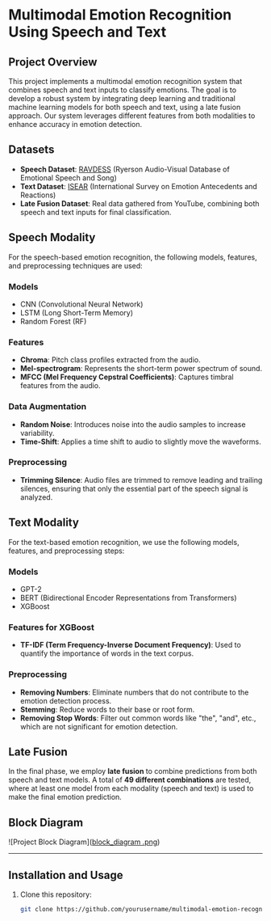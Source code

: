 # Multimodal Emotion Recognition Using Speech and Text

## Project Overview
This project implements a multimodal emotion recognition system that combines speech and text inputs to classify emotions. The goal is to develop a robust system by integrating deep learning and traditional machine learning models for both speech and text, using a late fusion approach. Our system leverages different features from both modalities to enhance accuracy in emotion detection.

## Datasets
- **Speech Dataset**: [RAVDESS](https://zenodo.org/record/1188976) (Ryerson Audio-Visual Database of Emotional Speech and Song)
- **Text Dataset**: [ISEAR](https://www.unige.ch/cisa/research/materials-and-online-research/research-material/) (International Survey on Emotion Antecedents and Reactions)
- **Late Fusion Dataset**: Real data gathered from YouTube, combining both speech and text inputs for final classification.

## Speech Modality
For the speech-based emotion recognition, the following models, features, and preprocessing techniques are used:

### Models
- CNN (Convolutional Neural Network)
- LSTM (Long Short-Term Memory)
- Random Forest (RF)

### Features
- **Chroma**: Pitch class profiles extracted from the audio.
- **Mel-spectrogram**: Represents the short-term power spectrum of sound.
- **MFCC (Mel Frequency Cepstral Coefficients)**: Captures timbral features from the audio.

### Data Augmentation
- **Random Noise**: Introduces noise into the audio samples to increase variability.
- **Time-Shift**: Applies a time shift to audio to slightly move the waveforms.

### Preprocessing
- **Trimming Silence**: Audio files are trimmed to remove leading and trailing silences, ensuring that only the essential part of the speech signal is analyzed.

## Text Modality
For the text-based emotion recognition, we use the following models, features, and preprocessing steps:

### Models
- GPT-2
- BERT (Bidirectional Encoder Representations from Transformers)
- XGBoost

### Features for XGBoost
- **TF-IDF (Term Frequency-Inverse Document Frequency)**: Used to quantify the importance of words in the text corpus.

### Preprocessing
- **Removing Numbers**: Eliminate numbers that do not contribute to the emotion detection process.
- **Stemming**: Reduce words to their base or root form.
- **Removing Stop Words**: Filter out common words like "the", "and", etc., which are not significant for emotion detection.

## Late Fusion
In the final phase, we employ **late fusion** to combine predictions from both speech and text models. A total of **49 different combinations** are tested, where at least one model from each modality (speech and text) is used to make the final emotion prediction.

## Block Diagram
![Project Block Diagram]([block_diagram .png](https://github.com/Yazan-Abdalmutee/Graduation-Project/blob/main/block_diagram%20.png))

---

## Installation and Usage
1. Clone this repository:
   ```bash
   git clone https://github.com/yourusername/multimodal-emotion-recognition.git
